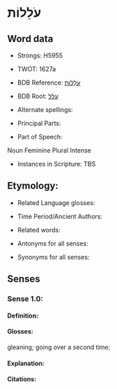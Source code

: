 # עֹלֵלוֹת

<!-- Status: S2="NeedsEdits" -->
<!-- Lexica used for edits:   -->

## Word data

* Strongs: H5955

* TWOT: 1627a

* BDB Reference: [עֹלֵלוֹת](rc://en/bdb/dict/p.cu.ab)

* BDB Root: [עלל](rc://en/bdb/dict/p.cu.aa)

* Alternate spellings:

* Principal Parts:

* Part of Speech:

Noun Feminine Plural Intense

* Instances in Scripture: TBS

## Etymology:

* Related Language glosses:

* Time Period/Ancient Authors:

* Related words:

* Antonyms for all senses:

* Synonyms for all senses:

## Senses

### Sense 1.0:

#### Definition:

#### Glosses:

gleaning; going over a second time; 

#### Explanation:

#### Citations:



